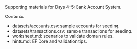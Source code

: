 Supporting materials for Days 4–5: Bank Account System.

Contents:
- datasets/accounts.csv: sample accounts for seeding.
- datasets/transactions.csv: sample transactions for seeding.
- worksheet.md: scenarios to validate domain rules.
- hints.md: EF Core and validation tips.
